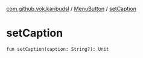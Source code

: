 [com.github.vok.karibudsl](../index.md) / [MenuButton](index.md) / [setCaption](.)

# setCaption

`fun setCaption(caption: String?): Unit`